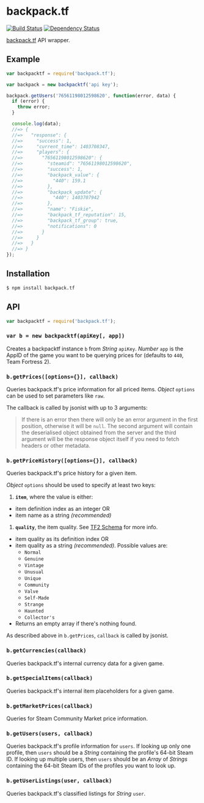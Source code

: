 # backpack.tf

[![Build Status](https://travis-ci.org/KenanY/backpack.tf.svg)](https://travis-ci.org/KenanY/backpack.tf)
[![Dependency Status](https://gemnasium.com/KenanY/backpack.tf.svg)](https://gemnasium.com/KenanY/backpack.tf)

[backpack.tf](http://backpack.tf/) API wrapper.

## Example

``` javascript
var backpacktf = require('backpack.tf');

var backpack = new backpacktf('api key');

backpack.getUsers('76561198012598620', function(error, data) {
  if (error) {
    throw error;
  }

  console.log(data);
  //=> {
  //=>   "response": {
  //=>     "success": 1,
  //=>     "current_time": 1403708347,
  //=>     "players": {
  //=>       "76561198012598620": {
  //=>         "steamid": "76561198012598620",
  //=>         "success": 1,
  //=>         "backpack_value": {
  //=>           "440": 159.1
  //=>         },
  //=>         "backpack_update": {
  //=>           "440": 1403707942
  //=>         },
  //=>         "name": "Fiskie",
  //=>         "backpack_tf_reputation": 15,
  //=>         "backpack_tf_group": true,
  //=>         "notifications": 0
  //=>       }
  //=>     }
  //=>   }
  //=> }
});
```

## Installation

``` bash
$ npm install backpack.tf
```

## API

``` javascript
var backpacktf = require('backpack.tf');
```

### `var b = new backpacktf(apiKey[, app])`

Creates a backpacktf instance `b` from _String_ `apiKey`. _Number_ `app` is the
AppID of the game you want to be querying prices for (defaults to `440`, Team
Fortress 2).

### `b.getPrices([options={}], callback)`

Queries backpack.tf's price information for all priced items. _Object_ `options`
can be used to set parameters like `raw`.

The callback is called by jsonist with up to 3 arguments:

> If there is an error then there will only be an error argument in the first
> position, otherwise it will be `null`. The second argument will contain the
> deserialised object obtained from the server and the third argument will be
> the response object itself if you need to fetch headers or other metadata.

### `b.getPriceHistory([options={}], callback)`

Queries backpack.tf's price history for a given item.

_Object_ `options` should be used to specify at least two keys:

1. **`item`**, where the value is either:
  * item definition index as an integer OR
  * item name as a string *(recommended)*
1. **`quality`**, the item quality. See [TF2 Schema](https://wiki.teamfortress.com/wiki/WebAPI/GetSchema#Result_Data) for more info.
  * item quality as its definition index OR
  * item quality as a string *(recommended)*. Possible values are:
    * `Normal`
    * `Genuine`
    * `Vintage`
    * `Unusual`
    * `Unique`
    * `Community`
    * `Valve`
    * `Self-Made`
    * `Strange`
    * `Haunted`
    * `Collector's`
  * Returns an empty array if there's nothing found.

As described above in `b.getPrices`, `callback` is called by jsonist.

### `b.getCurrencies(callback)`

Queries backpack.tf's internal currency data for a given game.

### `b.getSpecialItems(callback)`

Queries backpack.tf's internal item placeholders for a given game.

### `b.getMarketPrices(callback)`

Queries for Steam Community Market price information.

### `b.getUsers(users, callback)`

Queries backpack.tf's profile information for `users`. If looking up only one
profile, then `users` should be a _String_ containing the profile's 64-bit Steam
ID. If looking up multiple users, then `users` should be an _Array_ of _Strings_
containing the 64-bit Steam IDs of the profiles you want to look up.

### `b.getUserListings(user, callback)`

Queries backpack.tf's classified listings for _String_ `user`.
